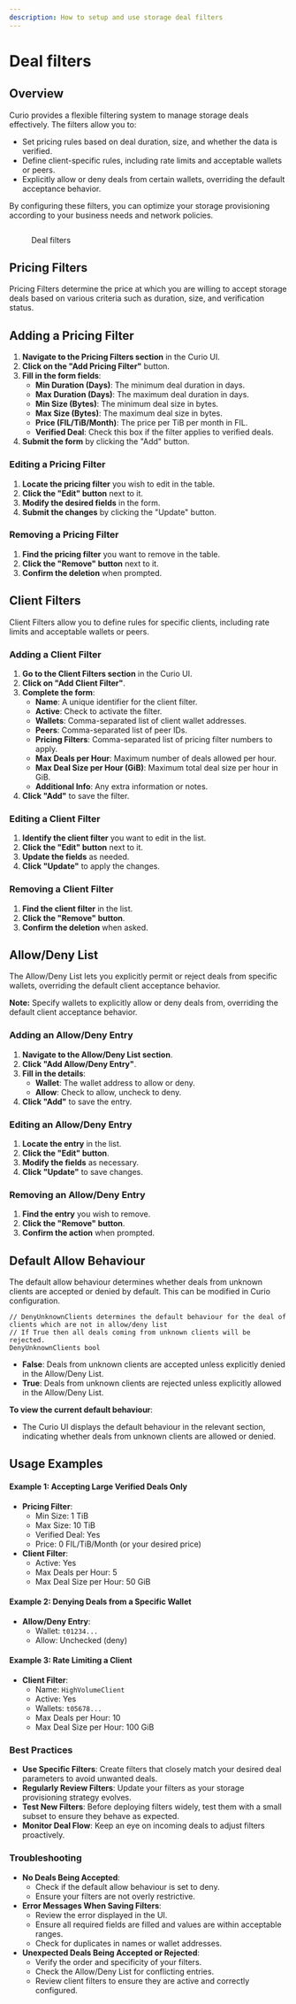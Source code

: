 ```yaml
---
description: How to setup and use storage deal filters
---
```


# Deal filters

## Overview

Curio provides a flexible filtering system to manage storage deals effectively. The filters allow you to:

* Set pricing rules based on deal duration, size, and whether the data is verified.
* Define client-specific rules, including rate limits and acceptable wallets or peers.
* Explicitly allow or deny deals from certain wallets, overriding the default acceptance behavior.

By configuring these filters, you can optimize your storage provisioning according to your business needs and network policies.

<figure><img src="../.gitbook/assets/Screenshot 2024-11-04 at 2.57.00 PM.png" alt=""><figcaption><p>Deal filters</p></figcaption></figure>

## Pricing Filters

Pricing Filters determine the price at which you are willing to accept storage deals based on various criteria such as duration, size, and verification status.

## Adding a Pricing Filter

1. **Navigate to the Pricing Filters section** in the Curio UI.
2. **Click on the "Add Pricing Filter"** button.
3. **Fill in the form fields**:
   * **Min Duration (Days)**: The minimum deal duration in days.
   * **Max Duration (Days)**: The maximum deal duration in days.
   * **Min Size (Bytes)**: The minimum deal size in bytes.
   * **Max Size (Bytes)**: The maximum deal size in bytes.
   * **Price (FIL/TiB/Month)**: The price per TiB per month in FIL.
   * **Verified Deal**: Check this box if the filter applies to verified deals.
4. **Submit the form** by clicking the "Add" button.

### Editing a Pricing Filter

1. **Locate the pricing filter** you wish to edit in the table.
2. **Click the "Edit" button** next to it.
3. **Modify the desired fields** in the form.
4. **Submit the changes** by clicking the "Update" button.

### Removing a Pricing Filter

1. **Find the pricing filter** you want to remove in the table.
2. **Click the "Remove" button** next to it.
3. **Confirm the deletion** when prompted.

## Client Filters

Client Filters allow you to define rules for specific clients, including rate limits and acceptable wallets or peers.

### Adding a Client Filter

1. **Go to the Client Filters section** in the Curio UI.
2. **Click on "Add Client Filter"**.
3. **Complete the form**:
   * **Name**: A unique identifier for the client filter.
   * **Active**: Check to activate the filter.
   * **Wallets**: Comma-separated list of client wallet addresses.
   * **Peers**: Comma-separated list of peer IDs.
   * **Pricing Filters**: Comma-separated list of pricing filter numbers to apply.
   * **Max Deals per Hour**: Maximum number of deals allowed per hour.
   * **Max Deal Size per Hour (GiB)**: Maximum total deal size per hour in GiB.
   * **Additional Info**: Any extra information or notes.
4. **Click "Add"** to save the filter.

### Editing a Client Filter

1. **Identify the client filter** you want to edit in the list.
2. **Click the "Edit" button** next to it.
3. **Update the fields** as needed.
4. **Click "Update"** to apply the changes.

### Removing a Client Filter

1. **Find the client filter** in the list.
2. **Click the "Remove" button**.
3. **Confirm the deletion** when asked.

## Allow/Deny List

The Allow/Deny List lets you explicitly permit or reject deals from specific wallets, overriding the default client acceptance behavior.

**Note:** Specify wallets to explicitly allow or deny deals from, overriding the default client acceptance behavior.

### Adding an Allow/Deny Entry

1. **Navigate to the Allow/Deny List section**.
2. **Click "Add Allow/Deny Entry"**.
3. **Fill in the details**:
   * **Wallet**: The wallet address to allow or deny.
   * **Allow**: Check to allow, uncheck to deny.
4. **Click "Add"** to save the entry.

### Editing an Allow/Deny Entry

1. **Locate the entry** in the list.
2. **Click the "Edit" button**.
3. **Modify the fields** as necessary.
4. **Click "Update"** to save changes.

### Removing an Allow/Deny Entry

1. **Find the entry** you wish to remove.
2. **Click the "Remove" button**.
3. **Confirm the action** when prompted.

## Default Allow Behaviour

The default allow behaviour determines whether deals from unknown clients are accepted or denied by default. This can be modified in Curio configuration.

```
// DenyUnknownClients determines the default behaviour for the deal of clients which are not in allow/deny list
// If True then all deals coming from unknown clients will be rejected.
DenyUnknownClients bool
```

* **False**: Deals from unknown clients are accepted unless explicitly denied in the Allow/Deny List.
* **True**: Deals from unknown clients are rejected unless explicitly allowed in the Allow/Deny List.

**To view the current default behaviour**:

* The Curio UI displays the default behaviour in the relevant section, indicating whether deals from unknown clients are allowed or denied.

## Usage Examples

#### Example 1: Accepting Large Verified Deals Only

* **Pricing Filter**:
  * Min Size: 1 TiB
  * Max Size: 10 TiB
  * Verified Deal: Yes
  * Price: 0 FIL/TiB/Month (or your desired price)
* **Client Filter**:
  * Active: Yes
  * Max Deals per Hour: 5
  * Max Deal Size per Hour: 50 GiB

#### Example 2: Denying Deals from a Specific Wallet

* **Allow/Deny Entry**:
  * Wallet: `t01234...`
  * Allow: Unchecked (deny)

#### Example 3: Rate Limiting a Client

* **Client Filter**:
  * Name: `HighVolumeClient`
  * Active: Yes
  * Wallets: `t05678...`
  * Max Deals per Hour: 10
  * Max Deal Size per Hour: 100 GiB

### Best Practices

* **Use Specific Filters**: Create filters that closely match your desired deal parameters to avoid unwanted deals.
* **Regularly Review Filters**: Update your filters as your storage provisioning strategy evolves.
* **Test New Filters**: Before deploying filters widely, test them with a small subset to ensure they behave as expected.
* **Monitor Deal Flow**: Keep an eye on incoming deals to adjust filters proactively.

### Troubleshooting

* **No Deals Being Accepted**:
  * Check if the default allow behaviour is set to deny.
  * Ensure your filters are not overly restrictive.
* **Error Messages When Saving Filters**:
  * Review the error displayed in the UI.
  * Ensure all required fields are filled and values are within acceptable ranges.
  * Check for duplicates in names or wallet addresses.
* **Unexpected Deals Being Accepted or Rejected**:
  * Verify the order and specificity of your filters.
  * Check the Allow/Deny List for conflicting entries.
  * Review client filters to ensure they are active and correctly configured.
